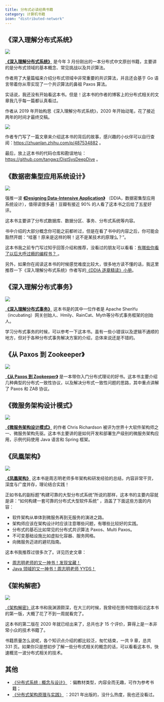 ```yaml
---
title: 分布式必读经典书籍
category: 计算机书籍
icon: "distributed-network"
---
```


## 《深入理解分布式系统》

![](https://guide-blog-images.oss-cn-shenzhen.aliyuncs.com/github/javaguide/books/deep-understanding-of-distributed-system.png)

**[《深入理解分布式系统》](https://book.douban.com/subject/35794814/)** 是今年 3 月份刚出的一本分布式中文原创书籍，主要讲的是分布式领域的基本概念、常见挑战以及共识算法。

作者用了大量篇幅来介绍分布式领域中非常重要的共识算法，并且还会基于 Go 语言带着你从零实现了一个共识算法的鼻祖 Paxos 算法。

实话说，我还没有开始看这本书。但是！这本书的作者的博客上的分布式相关的文章我几乎每一篇都认真看过。

作者从 2019 年开始构思《深入理解分布式系统》，2020 年开始动笔，花了接近两年的时间才最终交稿。

![](https://guide-blog-images.oss-cn-shenzhen.aliyuncs.com/github/javaguide/books/image-20220706121952258.png)

作者专门写了一篇文章来介绍这本书的背后的故事，感兴趣的小伙伴可以自行查阅：https://zhuanlan.zhihu.com/p/487534882 。

最后，放上这本书的代码仓库和勘误地址：https://github.com/tangwz/DistSysDeepDive 。

## 《数据密集型应用系统设计》

![](https://guide-blog-images.oss-cn-shenzhen.aliyuncs.com/github/javaguide/books/ddia.png)

强推一波 **[《Designing Data-Intensive Application》](https://book.douban.com/subject/30329536/)** （DDIA，数据密集型应用系统设计），值得读很多遍！豆瓣有接近 90% 的人看了这本书之后给了五星好评。

这本书主要讲了分布式数据库、数据分区、事务、分布式系统等内容。

书中介绍的大部分概念你可能之前都听过，但是在看了书中的内容之后，你可能会豁然开朗：“哇塞！原来是这样的啊！这不是某技术的原理么？”。

这本书我之前专门写过知乎回答介绍和推荐，没看过的朋友可以看看：[有哪些你看了以后大呼过瘾的编程书？ ](https://www.zhihu.com/question/50408698/answer/2278198495) 。

另外，如果你在阅读这本书的时候感觉难度比较大，很多地方读不懂的话，我这里推荐一下《深入理解分布式系统》作者写的[《DDIA 逐章精读》小册](https://ddia.qtmuniao.com)。

## 《深入理解分布式事务》

![](https://guide-blog-images.oss-cn-shenzhen.aliyuncs.com/github/javaguide/books/In-depth-understanding-of-distributed-transactions-xiaoyu.png)

**[《深入理解分布式事务》](https://book.douban.com/subject/35626925/)**  这本书是的其中一位作者是 Apache ShenYu（incubating）网关创始人、Hmily、RainCat、Myth等分布式事务框架的创始人。

学习分布式事务的时候，可以参考一下这本书。虽有一些小错误以及逻辑不通顺的地方，但对于各种分布式事务解决方案的介绍，总体来说还是不错的。

## 《从 Paxos 到 Zookeeper》

![](https://guide-blog-images.oss-cn-shenzhen.aliyuncs.com/github/javaguide/books/image-20211216161350118.png)

**[《从 Paxos 到 Zookeeper》](https://book.douban.com/subject/26292004/)** 是一本带你入门分布式理论的好书。这本书主要介绍几种典型的分布式一致性协议，以及解决分布式一致性问题的思路，其中重点讲解了 Paxos 和 ZAB 协议。

## 《微服务架构设计模式》

![](https://guide-blog-images.oss-cn-shenzhen.aliyuncs.com/github/javaguide/books/microservices-patterns.png)

**[《微服务架构设计模式》](https://book.douban.com/subject/33425123/)** 的作者 Chris Richardson 被评为世界十大软件架构师之一、微服务架构先驱。这本书主要讲的是如何开发和部署生产级别的微服务架构应用，示例代码使用 Java 语言和 Spring 框架。

## 《凤凰架构》

![](https://guide-blog-images.oss-cn-shenzhen.aliyuncs.com/github/javaguide/books/f5bec14d3b404ac4b041d723153658b5.png)

**[《凤凰架构》](https://book.douban.com/subject/35492898/)** 这本书是周志明老师多年架构和研发经验的总结，内容非常干货，深度与广度并存，理论结合实践！

正如书名的副标题“构建可靠的大型分布式系统”所说的那样，这本书的主要内容就是讲：“如何构建一套可靠的分布式大型软件系统” ，涵盖了下面这些方面的内容：

- 软件架构从单体到微服务再到无服务的演进之路。
- 架构师应该在架构设计时应该注意哪些问题，有哪些比较好的实践。
- 分布式的基石比如常见的分布式共识算法 Paxos、Multi Paxos。
- 不可变基础设施比如虚拟化容器、服务网格。
- 向微服务迈进的避坑指南。

这本书我推荐过很多次了。详见历史文章：

- [周志明老师的又一神书！发现宝藏！](https://mp.weixin.qq.com/s?__biz=Mzg2OTA0Njk0OA==&mid=2247505254&idx=1&sn=04faf3093d6002354f06fffbfc2954e0&chksm=cea19aadf9d613bbba7ed0e02ccc4a9ef3a30f4d83530e7ad319c2cc69cd1770e43d1d470046&scene=178&cur_album_id=1646812382221926401#rd)
- [Java 领域的又一神书！周志明老师 YYDS！](https://mp.weixin.qq.com/s/9nbzfZGAWM9_qIMp1r6uUQ)

## 《架构解密》

![](https://guide-blog-images.oss-cn-shenzhen.aliyuncs.com/github/javaguide/books/jiagoujiemi.png)

[《架构解密》](https://book.douban.com/subject/35093373/)这本书和我渊源颇深，在大三的时候，我曾经在图书馆借阅过这本书的第一版，大概了花了不到一周就看完了。

这本书的第二版在 2020 年就已经出来了，总共也才 15 个评价，算得上是一本非常小众的技术书籍了。

书籍质量怎么说呢，各个知识点介绍的都比较泛，匆忙结束，一共 9 章，总共 331 页。如果你只是想初步了解一些分布式相关的概念的话，可以看看这本书，快速概览一波分布式相关的技术。

## 其他

- [《分布式系统 : 概念与设计》](https://book.douban.com/subject/21624776/) ：偏教材类型，内容全而无趣，可作为参考书籍；
- [《分布式架构原理与实践》](https://book.douban.com/subject/35689350/) ：2021 年出版的，没什么热度，我也还没看过。
